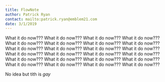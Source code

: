```yaml
---
title: FlowNote
author: Patrick Ryan
contact: mailto:patrick.ryan@emblem21.com
date: 3/1/2019
---
```

What it do now??? What it do now??? What it do now??? What it do now??? What it do now??? What it do now??? What it do now??? What it do now??? What it do now??? What it do now??? What it do now??? What it do now??? What it do now??? What it do now??? What it do now??? What it do now??? What it do now??? What it do now??? What it do now??? What it do now??? What it do now??? What it do now??? What it do now??? What it do now??? 

No idea but tith is *gay*